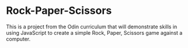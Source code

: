 # Rock-Paper-Scissors

This is a project from the Odin curriculum that will demonstrate skills in using JavaScript to create a simple Rock, Paper, Scissors game against a computer.